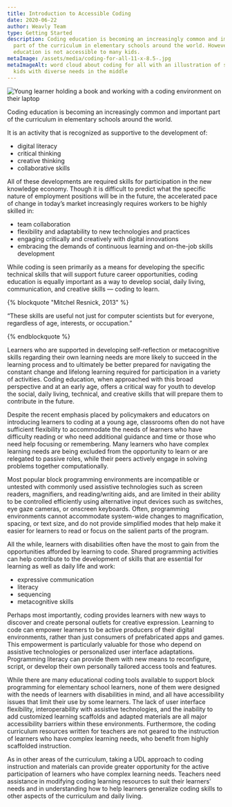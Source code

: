 ```yaml
---
title: Introduction to Accessible Coding
date: 2020-06-22
author: Weavly Team
type: Getting Started
description: Coding education is becoming an increasingly common and important
  part of the curriculum in elementary schools around the world. However, coding
  education is not accessible to many kids.
metaImage: /assets/media/coding-for-all-11-x-8.5-.jpg
metaImageAlt: word cloud about coding for all with an illustration of several
  kids with diverse needs in the middle
---
```

![Young learner holding a book and working with a coding environment on their laptop](/assets/media/img_3363_hu08d39e2cd04d2a7406d9c40fb3a8412c_2650194_1000x0_resize_q75_box.jpg "Accessible coding ")

Coding education is becoming an increasingly common and important part of the curriculum in elementary schools around the world.

It is an activity that is recognized as supportive to the development of:

* digital literacy
* critical thinking
* creative thinking 
* collaborative skills

All of these developments are required skills for participation in the new knowledge economy. Though it is difficult to predict what the specific nature of employment positions will be in the future, the accelerated pace of change in today’s market increasingly requires workers to be highly skilled in:

* team collaboration
* flexibility and adaptability to new technologies and practices
* engaging critically and creatively with digital innovations
* embracing the demands of continuous learning and on-the-job skills development

While coding is seen primarily as a means for developing the specific technical skills that will support future career opportunities, coding education is equally important as a way to develop social, daily living, communication, and creative skills — coding to learn.

{% blockquote "Mitchel Resnick, 2013" %}


“These skills are useful not just for computer scientists but for everyone, regardless of age, interests, or occupation.”


{% endblockquote %}

Learners who are supported in developing self-reflection or metacognitive skills regarding their own learning needs are more likely to succeed in the learning process and to ultimately be better prepared for navigating the constant change and lifelong learning required for participation in a variety of activities. Coding education, when approached with this broad perspective and at an early age, offers a critical way for youth to develop the social, daily living, technical, and creative skills that will prepare them to contribute in the future.

Despite the recent emphasis placed by policymakers and educators on introducing learners to coding at a young age, classrooms often do not have sufficient flexibility to accommodate the needs of learners who have difficulty reading or who need additional guidance and time or those who need help focusing or remembering. Many learners who have complex learning needs are being excluded from the opportunity to learn or are relegated to passive roles, while their peers actively engage in solving problems together computationally. 

Most popular block programming environments are incompatible or untested with commonly used assistive technologies such as screen readers, magnifiers, and reading/writing aids, and are limited in their ability to be controlled efficiently using alternative input devices such as switches, eye gaze cameras, or onscreen keyboards. Often, programming environments cannot accommodate system-wide changes to magnification, spacing, or text size, and do not provide simplified modes that help make it easier for learners to read or focus on the salient parts of the program.

All the while, learners with disabilities often have the most to gain from the opportunities afforded by learning to code. Shared programming activities can help contribute to the development of skills that are essential for learning as well as daily life and work:

* expressive communication
* literacy
* sequencing
* metacognitive skills

Perhaps most importantly, coding provides learners with new ways to discover and create personal outlets for creative expression. Learning to code can empower learners to be active producers of their digital environments, rather than just consumers of prefabricated apps and games. This empowerment is particularly valuable for those who depend on assistive technologies or personalized user interface adaptations. Programming literacy can provide them with new means to reconfigure, script, or develop their own personally tailored access tools and features.

While there are many educational coding tools available to support block programming for elementary school learners, none of them were designed with the needs of learners with disabilities in mind, and all have accessibility issues that limit their use by some learners. The lack of user interface flexibility, interoperability with assistive technologies, and the inability to add customized learning scaffolds and adapted materials are all major accessibility barriers within these environments. Furthermore, the coding curriculum resources written for teachers are not geared to the instruction of learners who have complex learning needs, who benefit from highly scaffolded instruction.

As in other areas of the curriculum, taking a UDL approach to coding instruction and materials can provide greater opportunity for the active participation of learners who have complex learning needs. Teachers need assistance in modifying coding learning resources to suit their learners’ needs and in understanding how to help learners generalize coding skills to other aspects of the curriculum and daily living.